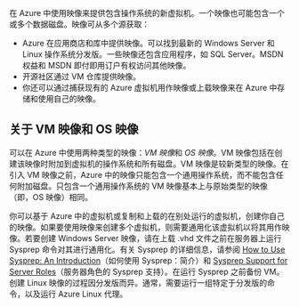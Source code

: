 

在 Azure 中使用映像来提供包含操作系统的新虚拟机。一个映像也可能包含一个或多个数据磁盘。映像可从多个源获取：

-	Azure 在应用商店和库中提供映像。可以找到最新的 Windows Server 和 Linux 操作系统分发版。一些映像还包含应用程序，如 SQL Server。MSDN 权益和 MSDN 即付即用订户有权访问其他映像。
-	开源社区通过 VM 仓库提供映像。
-	你还可以通过捕获现有的 Azure 虚拟机用作映像或上载映像来在 Azure 中存储和使用自己的映像。

## 关于 VM 映像和 OS 映像

可以在 Azure 中使用两种类型的映像：*VM 映像*和 *OS 映像*。VM 映像包括在创建该映像时附加到虚拟机的操作系统和所有磁盘。VM 映像是较新类型的映像。在引入 VM 映像之前，Azure 中的映像只能包含一个通用操作系统，而不能包含任何附加磁盘。只包含一个通用操作系统的 VM 映像基本上与原始类型的映像（即，OS 映像）相同。

你可以基于 Azure 中的虚拟机或复制和上载的在别处运行的虚拟机，创建你自己的映像。如果要使用映像来创建多个虚拟机，则需要通用化该虚拟机以将其用作映像。若要创建 Windows Server 映像，请在上载 .vhd 文件之前在服务器上运行 Sysprep 命令对其进行通用化。有关 Sysprep 的详细信息，请参阅 [How to Use Sysprep: An Introduction](https://technet.microsoft.com/zh-cn/library/bb457073.aspx)（如何使用 Sysprep：简介）和 [Sysprep Support for Server Roles](https://msdn.microsoft.com/windows/hardware/commercialize/manufacture/desktop/sysprep-support-for-server-roles)（服务器角色的 Sysprep 支持）。在运行 Sysprep 之前备份 VM。创建 Linux 映像的过程因分发版而异。通常，需要运行一组特定于分发版的命令，以及运行 Azure Linux 代理。

<!---HONumber=Mooncake_1010_2016-->